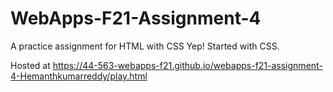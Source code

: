 # WebApps-F21-Assignment-4
A practice assignment for HTML with CSS
Yep! Started with CSS.

Hosted at <https://44-563-webapps-f21.github.io/webapps-f21-assignment-4-Hemanthkumarreddy/play.html>